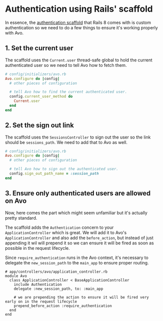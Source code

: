 # Authentication using Rails' scaffold

In essence, the [authentication scaffold](https://github.com/rails/rails/pull/52328) that Rails 8 comes with is custom authentication so we need to do a few things to ensure it's working properly with Avo.

## 1. Set the current user

The scaffold uses the `Current.user` thread-safe global to hold the current authenticated user so we need to tell Avo how to fetch them.

```ruby
# config/initializers/avo.rb
Avo.configure do |config|
  # other pieces of configuration

  # tell Avo how to find the current authenticated user.
  config.current_user_method do
    Current.user
  end
end
```

## 2. Set the sign out link

The scaffold uses the `SessionsController` to sign out the user so the link should be `sessions_path`. We need to add that to Avo as well.

```ruby
# config/initializers/avo.rb
Avo.configure do |config|
  # other pieces of configuration

  # tell Avo how to sign out the authenticated user.
  config.sign_out_path_name = :session_path
end
```

## 3. Ensure only authenticated users are allowed on Avo

Now, here comes the part which might seem unfamiliar but it's actually pretty standard.

The scaffold adds the `Authentication` concern to your `ApplicationController` which is great. We will add it to Avo's `ApplicationController` and also add the `before_action`, but instead of just appending it wil will prepend it so we can ensure it will be fired as soon as possible in the request lifecycle.

Since `require_authentication` runs in the Avo context, it's necessary to delegate the `new_session_path` to the `main_app` to ensure proper routing.

```ruby{4,5,8}
# app/controllers/avo/application_controller.rb
module Avo
  class ApplicationController < BaseApplicationController
    include Authentication
    delegate :new_session_path, to: :main_app

    # we are prepending the action to ensure it will be fired very early on in the request lifecycle
    prepend_before_action :require_authentication
  end
end
```

<!-- @include: ./../common/application_controller_eject_notice.md -->
